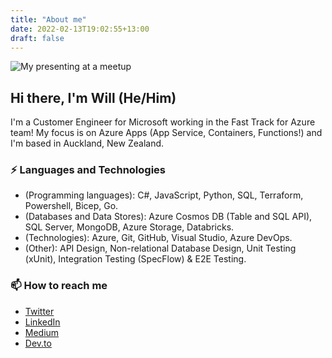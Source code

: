 ```yaml
---
title: "About me"
date: 2022-02-13T19:02:55+13:00
draft: false
---
```


![My presenting at a meetup](https://pbs.twimg.com/profile_banners/198597597/1628196732/1500x500)

## Hi there, I'm Will (He/Him)

I'm a Customer Engineer for Microsoft working in the Fast Track for Azure team! My focus is on Azure Apps (App Service, Containers, Functions!) and I'm based in Auckland, New Zealand.

### ⚡ Languages and Technologies

* (Programming languages): C#, JavaScript, Python, SQL, Terraform, Powershell, Bicep, Go.
* (Databases and Data Stores): Azure Cosmos DB (Table and SQL API), SQL Server, MongoDB, Azure Storage, Databricks.
* (Technologies): Azure, Git, GitHub, Visual Studio, Azure DevOps.
* (Other): API Design, Non-relational Database Design, Unit Testing (xUnit), Integration Testing (SpecFlow) & E2E Testing.

### 📫 How to reach me

* [Twitter](https://twitter.com/willvelida)
* [LinkedIn](https://www.linkedin.com/in/willvelida/)
* [Medium](https://medium.com/@willvelida)
* [Dev.to](https://dev.to/willvelida)